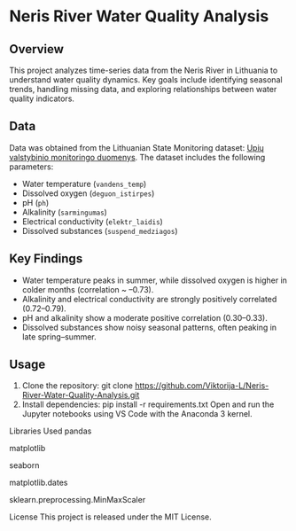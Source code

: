 # Neris River Water Quality Analysis

## Overview
This project analyzes time-series data from the Neris River in Lithuania to understand water quality dynamics. Key goals include identifying seasonal trends, handling missing data, and exploring relationships between water quality indicators.

## Data
Data was obtained from the Lithuanian State Monitoring dataset: [Upių valstybinio monitoringo duomenys](https://data.gov.lt/datasets/2075/). The dataset includes the following parameters:

- Water temperature (`vandens_temp`)  
- Dissolved oxygen (`deguon_istirpes`)  
- pH (`ph`)  
- Alkalinity (`sarmingumas`)  
- Electrical conductivity (`elektr_laidis`)  
- Dissolved substances (`suspend_medziagos`)  

## Key Findings
- Water temperature peaks in summer, while dissolved oxygen is higher in colder months (correlation ~ –0.73).  
- Alkalinity and electrical conductivity are strongly positively correlated (0.72–0.79).  
- pH and alkalinity show a moderate positive correlation (0.30–0.33).  
- Dissolved substances show noisy seasonal patterns, often peaking in late spring–summer.

## Usage
1. Clone the repository:
git clone https://github.com/Viktorija-L/Neris-River-Water-Quality-Analysis.git
2. Install dependencies:
pip install -r requirements.txt
Open and run the Jupyter notebooks using VS Code with the Anaconda 3 kernel.

Libraries Used
pandas

matplotlib

seaborn

matplotlib.dates

sklearn.preprocessing.MinMaxScaler

License
This project is released under the MIT License.
